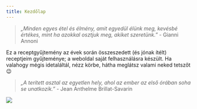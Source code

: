 ```yaml
---
title: Kezdőlap
---
```

> *„Minden egyes étel és élmény, amit egyedül élünk meg, kevésbé értékes, mint ha azokkal osztjuk meg, akiket szeretünk.”*
> \- Gianni Annoni

Ez a receptgyűjtemény az évek során összeszedett (és jónak ítélt) receptjeim gyűjteménye; a weboldal saját felhasználásra készült. Ha valahogy mégis idetaláltál, nézz körbe, hátha meglátsz valami neked tetszőt 😉

> *„A terített asztal az egyetlen hely, ahol az ember az első órában soha se unatkozik.”*
> \- Jean Anthelme Brillat-Savarin

![](index_vacsi.jpg)
